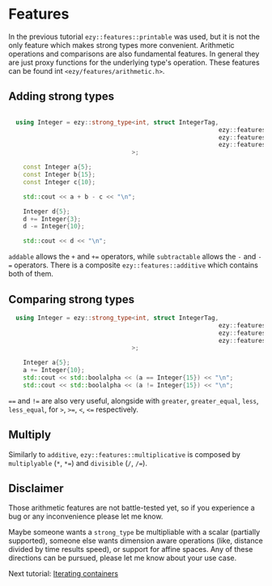 # Features

In the previous tutorial `ezy::features::printable` was used, but it is not the only feature which makes
strong types more convenient. Arithmetic operations and comparisons are also fundamental features.
In general they are just proxy functions for the underlying type's operation.
These features can be found int `<ezy/features/arithmetic.h>`.

## Adding strong types

```cpp

  using Integer = ezy::strong_type<int, struct IntegerTag,
                                                          ezy::features::printable,
                                                          ezy::features::addable,
                                                          ezy::features::subtractable
                                  >;

    const Integer a{5};
    const Integer b{15};
    const Integer c{10};

    std::cout << a + b - c << "\n";

    Integer d{5};
    d += Integer{3};
    d -= Integer{10};

    std::cout << d << "\n";
```

`addable` allows the `+` and `+=` operators, while `subtractable` allows the `-` and `-=` operators. There is
a composite `ezy::features::additive` which contains both of them.

## Comparing strong types


```cpp
  using Integer = ezy::strong_type<int, struct IntegerTag,
                                                          ezy::features::printable,
                                                          ezy::features::additive,
                                                          ezy::features::equal_comparable
                                  >;

    Integer a{5};
    a += Integer{10};
    std::cout << std::boolalpha << (a == Integer{15}) << "\n";
    std::cout << std::boolalpha << (a != Integer{15}) << "\n";
```

`==` and `!=` are also very useful, alongside with `greater`, `greater_equal`, `less`, `less_equal`, for `>`,
`>=`, `<`, `<=` respectively.

## Multiply

Similarly to `additive`, `ezy::features::multiplicative` is composed by `multiplyable` (`*`, `*=`) and
`divisible` (`/`, `/=`).

## Disclaimer

Those arithmetic features are not battle-tested yet, so if you experience a bug or any inconvenience please
let me know.

Maybe someone wants a `strong_type` be multipliable with a scalar (partially supported), someone else wants
dimension aware operations (like, distance divided by time results speed), or support for affine spaces. Any
of these directions can be pursued, please let me know about your use case.

Next tutorial: [Iterating containers](03_iterable.md)
